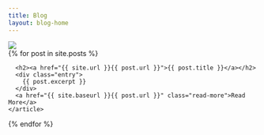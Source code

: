 ```yaml
---
title: Blog
layout: blog-home
---
```

<img src = "https://ggodfrey.github.io/images/London.PNG">
<div class="posts">
  {% for post in site.posts %}
    <article class="post">

      <h2><a href="{{ site.url }}{{ post.url }}">{{ post.title }}</a></h2>
      <div class="entry">
        {{ post.excerpt }}
      </div>
      <a href="{{ site.baseurl }}{{ post.url }}" class="read-more">Read More</a>
    </article>
  {% endfor %}
</div>
